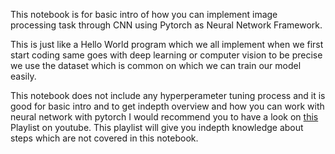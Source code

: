This notebook is for basic intro of how you can implement image processing task through CNN using Pytorch as Neural Network Framework. 

This is just like a Hello World program which we all implement when we first start coding same goes with deep learning or computer vision 
to be precise we use the dataset which is common on which we can train our model easily.

This notebook does not include any hyperperameter tuning process and it is good for basic intro and to get indepth overview and 
how you can work with neural network with pytorch I would recommend you to have a look on [this](https://www.youtube.com/playlist?list=PLZbbT5o_s2xrfNyHZsM6ufI0iZENK9xgG)
Playlist on youtube. This playlist will give you indepth knowledge about steps which are not covered in this notebook.

